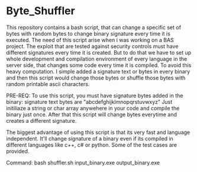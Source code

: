 # Byte_Shuffler
This repository contains a bash script, that can change a specific set of bytes with random bytes to change binary signature every time it is executed.
The need of this script arise when i was working on a BAS project. The exploit that are tested against security controls must have different signatures every time it is created.
But to do that we have to set up whole development and compilation environment of every language in the server side, that changes some code every time it is compiled.
To avoid this heavy computation. I simple added a signature text or bytes in every binary and then this script would change those bytes or shuffle those bytes with random printable ascii characters.

PRE-REQ:
To use this script, you must have signature bytes added in the binary: signature text bytes are "abcdefghijklmnopqrstuvwxyz"
Just initiliaze a string or char array anywehere in your code and compile the binary just once. After that this script will change bytes everytime and creates a different signature.

The biggest advantage of using this script is that its very fast and language independent. It'll change signature of a binary even if its compiled in different languages like c++, c# or python. Some of the test cases are provided.

Command:
bash shuffler.sh input_binary.exe output_binary.exe
